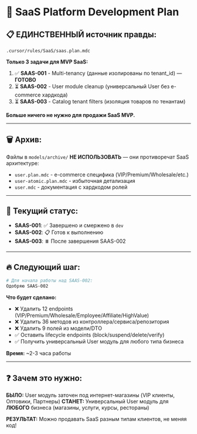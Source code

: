 # 🚀 SaaS Platform Development Plan

## 📋 **ЕДИНСТВЕННЫЙ источник правды:**

```
.cursor/rules/SaaS/saas.plan.mdc
```

**Только 3 задачи для MVP SaaS:**

1. ✅ **SAAS-001** - Multi-tenancy (данные изолированы по tenant_id) — **ГОТОВО**
2. ⏳ **SAAS-002** - User module cleanup (универсальный User без e-commerce хардкода)
3. ⏳ **SAAS-003** - Catalog tenant filters (изоляция товаров по тенантам)

**Больше ничего не нужно для продажи SaaS MVP.**

---

## 🗑️ **Архив:**

Файлы в `models/archive/` **НЕ ИСПОЛЬЗОВАТЬ** — они противоречат SaaS архитектуре:

- `user.plan.mdc` - e-commerce специфика (VIP/Premium/Wholesale/etc.)
- `user-atomic.plan.mdc` - избыточная детализация
- `user.mdc` - документация с хардкодом ролей

---

## 🎯 **Текущий статус:**

- **SAAS-001**: ✅ Завершено и смержено в `dev`
- **SAAS-002**: 📋 Готов к выполнению
- **SAAS-003**: ⏸️ После завершения SAAS-002

---

## 🔥 **Следующий шаг:**

```bash
# Для начала работы над SAAS-002:
Одобряю SAAS-002
```

**Что будет сделано:**

- ❌ Удалить 12 endpoints (VIP/Premium/Wholesale/Employee/Affiliate/HighValue)
- ❌ Удалить 36 методов из контроллера/сервиса/репозитория
- ❌ Удалить 9 полей из модели/DTO
- ✅ Оставить lifecycle endpoints (block/suspend/delete/verify)
- ✅ Получить универсальный User модуль для любого типа бизнеса

**Время:** ~2-3 часа работы

---

## ❓ **Зачем это нужно:**

**БЫЛО:** User модуль заточен под интернет-магазины (VIP клиенты, Оптовики, Партнеры)
**СТАНЕТ:** Универсальный User модуль для **ЛЮБОГО** бизнеса (магазины, услуги, курсы, рестораны)

**РЕЗУЛЬТАТ:** Можно продавать SaaS разным типам клиентов, не меняя код!
